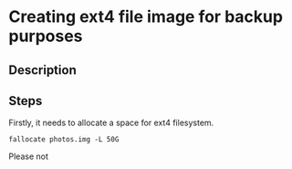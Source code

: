 # Creating ext4 file image for backup purposes
## Description

## Steps
Firstly, it needs to allocate a space for ext4 filesystem.
```console
fallocate photos.img -L 50G
```
Please not
